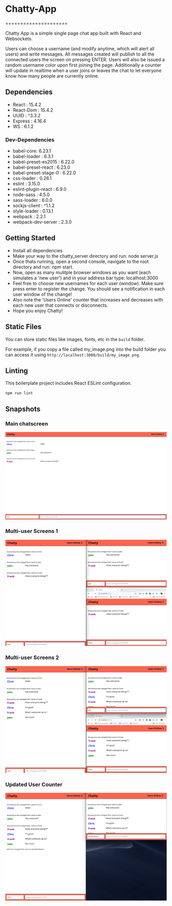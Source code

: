 # Chatty-App
=====================

Chatty App is a simple single page chat app built with React and Websockets.

Users can choose a username (and modify anytime, which will alert all users) and write messages. All messages created will publish to all the connected users the screen on pressing ENTER. Users will also be issued a random username color upon first joining the page. Additionally a counter will update in realtime when a user joins or leaves the chat to let everyone know how many people are currently online.

## Dependencies

* React : 15.4.2
* React-Dom : 15.4.2
* UUID : ^3.3.2
* Express : 4.16.4
* WS : 6.1.2

### Dev-Dependencies
* babel-core: 6.23.1
* babel-loader : 6.3.1
* babel-preset-es2015 : 6.22.0
* babel-preset-react : 6.23.0
* babel-preset-stage-0 : 6.22.0
* css-loader : 0.26.1
* eslint : 3.15.0
* eslint-plugin-react : 6.9.0
* node-sass : 4.5.0
* sass-loader : 6.0.0
* sockjs-client : ^1.1.2
* style-loader : 0.13.1
* webpack : 2.2.1
* webpack-dev-server : 2.3.0

## Getting Started
- Install all dependencies
- Make your way to the chatty_server directory and run: node server.js
- Once thats running, open a second console, navigate to the root directory and run: npm start.
- Now, open as many mulitple browser windows as you want (each simulates a 'new user') and in your address bar type: localhost:3000
- Feel free to choose new usernames for each user (window). Make sure press enter to register the change. You should see a notification in each user window of the change!
- Also note the 'Users Online' counter that increases and decreases with each new user that connects or disconnects.
- Hope you enjoy Chatty!

## Static Files

You can store static files like images, fonts, etc in the `build` folder.

For example, if you copy a file called my_image.png into the build folder you can access it using `http://localhost:3000/build/my_image.png`.

## Linting

This boilerplate project includes React ESLint configuration.

```
npm run lint

```
## Snapshots
### Main chatscreen
!["Main chat screen"](https://github.com/chrisstanarsenault/chatty-app/blob/master/docs/Chatty-App-SS-1.png?raw=true)

### Multi-user Screens 1
!["Multi-user Screens 1"](https://github.com/chrisstanarsenault/chatty-app/blob/master/docs/Chatty-App-SS-2.png?raw=true)

### Multi-user Screens 2
!["Multi-user Screens 2"](https://github.com/chrisstanarsenault/chatty-app/blob/master/docs/Chatty-App-SS-3.png?raw=true)

### Updated User Counter
!["Updated User Counter"](https://github.com/chrisstanarsenault/chatty-app/blob/master/docs/User-Counter-SS.png?raw=true)

